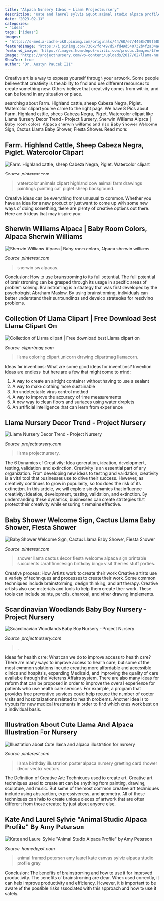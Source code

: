```yaml
---
title: "Alpaca Nursery Ideas ~ Llama Projectnursery"
description: "Kate and laurel sylvie &quot;animal studio alpaca profile&quot; by amy peterson"
date: "2023-02-13"
categories:
- "ideas"
tags: ["ideas"]
images:
- "https://s-media-cache-ak0.pinimg.com/originals/44/68/e7/4468e709f58869962ee1ccf0fa67aa15.jpg"
featuredImage: "https://i.pinimg.com/736x/fd/49/d5/fd49d540732b4f2a34ad3320d557ab06.jpg"
featured_image: "https://images.homedepot-static.com/productImages/1fedf905-e457-4191-8654-05f7ffbe8a30/svn/gray-kate-and-laurel-canvas-art-213239-64_1000.jpg"
image: "https://projectnursery.com/wp-content/uploads/2017/02/llama-nursery-decor.jpg"
ShowToc: true
author: "Dr. Austyn Paucek III"
---
```



Creative art is a way to express yourself through your artwork. Some people believe that creativity is the ability to find and use different resources to create something new. Others believe that creativity comes from within, and can be found in any situation or place.

	

		
searching about Farm. Highland cattle, sheep Cabeza Negra, Piglet. Watercolor clipart you've came to the right page. We have 8 Pics about Farm. Highland cattle, sheep Cabeza Negra, Piglet. Watercolor clipart like Llama Nursery Decor Trend - Project Nursery, Sherwin Williams Alpaca | Baby room colors, Alpaca sherwin williams and also Baby Shower Welcome Sign, Cactus Llama Baby Shower, Fiesta Shower. Read more:
		
    
## Farm. Highland Cattle, Sheep Cabeza Negra, Piglet. Watercolor Clipart

<img loading=lazy src="https://i.pinimg.com/736x/fd/49/d5/fd49d540732b4f2a34ad3320d557ab06.jpg" onerror="this.onerror=null;this.src='https://tse4.mm.bing.net/th?id=OIP.tWXWuFHFSYu1Wc5QBv45MwAAAA&amp;pid=15.1';" alt="Farm. Highland cattle, sheep Cabeza Negra, Piglet. Watercolor clipart">

_Source: pinterest.com_

>watercolor animals clipart highland cow animal farm drawings paintings painting calf piglet sheep background. 

	

Creative ideas can be everything from unusual to common. Whether you have an idea for a new product or just want to come up with some new ways of doing something, there are plenty of creative options out there. Here are 5 ideas that may inspire you: 

    
## Sherwin Williams Alpaca | Baby Room Colors, Alpaca Sherwin Williams

<img loading=lazy src="https://i.pinimg.com/originals/41/57/38/41573895c4d5136096f71f6c3dd201f9.jpg" onerror="this.onerror=null;this.src='https://tse1.mm.bing.net/th?id=OIP.pKXx2A389EmfuQM3B9lo5wHaKG&amp;pid=15.1';" alt="Sherwin Williams Alpaca | Baby room colors, Alpaca sherwin williams">

_Source: pinterest.com_

>sherwin sw alpacas. 

	

Conclusion: How to use brainstroming to its full potential.
The full potential of brainstroming can be grasped through its usage in specific areas of problem solving. Brainstroming is a strategy that was first developed by the psychologist Abraham Maslow. By using brainstroming, individuals can better understand their surroundings and develop strategies for resolving problems.

    
## Collection Of Llama Clipart | Free Download Best Llama Clipart On

<img loading=lazy src="http://clipartmag.com/image/llamacorn-drawing-20.jpg" onerror="this.onerror=null;this.src='https://tse3.mm.bing.net/th?id=OIP.oToKxV2iGfvIxtZaYdePvAHaEM&amp;pid=15.1';" alt="Collection of Llama clipart | Free download best Llama clipart on">

_Source: clipartmag.com_

>llama coloring clipart unicorn drawing clipartmag llamacorn. 

	

Ideas for inventions: What are some good ideas for inventions?
Invention ideas are endless, but here are a few that might come to mind:
1. A way to create an airtight container without having to use a sealant 
2. A way to make clothing more sustainable 
3. An undetectable virus control method 
4. A way to improve the accuracy of time measurements 
5. A new way to clean floors and surfaces using water droplets 
6. An artificial intelligence that can learn from experience 

    
## Llama Nursery Decor Trend - Project Nursery

<img loading=lazy src="https://projectnursery.com/wp-content/uploads/2017/02/llama-nursery-decor.jpg" onerror="this.onerror=null;this.src='https://tse3.mm.bing.net/th?id=OIP.HBitex05tfumW7XjivCCnQHaEh&amp;pid=15.1';" alt="Llama Nursery Decor Trend - Project Nursery">

_Source: projectnursery.com_

>llama projectnursery. 

	

The 6 Dynamics of Creativity: Idea generation, ideation, development, testing, validation, and extinction.
Creativity is an essential part of any organization. From developing new ideas to testing and validation, creativity is a vital tool that businesses use to drive their success. However, as creativity continues to grow in popularity, so too does the risk of its extinction. In this article, we will explore six dynamics that influence creativity: ideation, development, testing, validation, and extinction. By understanding these dynamics, businesses can create strategies that protect their creativity while ensuring it remains effective.

    
## Baby Shower Welcome Sign, Cactus Llama Baby Shower, Fiesta Shower

<img loading=lazy src="https://s-media-cache-ak0.pinimg.com/originals/44/68/e7/4468e709f58869962ee1ccf0fa67aa15.jpg" onerror="this.onerror=null;this.src='https://tse1.mm.bing.net/th?id=OIP.A-F5z2bwm4nY16lmJrnJ8QHaHO&amp;pid=15.1';" alt="Baby Shower Welcome Sign, Cactus Llama Baby Shower, Fiesta Shower">

_Source: pinterest.com_

>shower llama cactus decor fiesta welcome alpaca sign printable succulents sarahfinndesign birthday bingo visit themes stuff parties. 

	

Creative process: How Artists work to create their work
Creative artists use a variety of techniques and processes to create their work. Some common techniques include brainstorming, design thinking, and art therapy. Creative artists also use materials and tools to help them create their work. These tools can include paints, pencils, charcoal, and other drawing implements.

    
## Scandinavian Woodlands Baby Boy Nursery - Project Nursery

<img loading=lazy src="https://projectnursery.com/wp-content/uploads/2017/12/DSC4776-1-768x512.jpg" onerror="this.onerror=null;this.src='https://tse4.mm.bing.net/th?id=OIP.FpKyoN0waQv8paFJ-5t50QHaE8&amp;pid=15.1';" alt="Scandinavian Woodlands Baby Boy Nursery - Project Nursery">

_Source: projectnursery.com_

>. 

	

Ideas for health care: What can we do to improve access to health care?
There are many ways to improve access to health care, but some of the most common solutions include creating more affordable and accessible clinics and hospitals, expanding Medicaid, and improving the quality of care available through the Veterans Affairs system. There are also many ideas for reform that can be proposed in order to improve the overall experience for patients who use health care services. For example, a program that provides free preventive services could help reduce the number of doctor visits and hospitalizations related to health problems. Another idea is to tryouts for new medical treatments in order to find which ones work best on a individual basis.

    
## Illustration About Cute Llama And Alpaca Illustration For Nursery

<img loading=lazy src="https://i.pinimg.com/736x/74/de/2c/74de2c6e8c69d545b94baff06ea2e1f6.jpg" onerror="this.onerror=null;this.src='https://tse2.mm.bing.net/th?id=OIP.yR5r22Cicr5QJYDLRGWppgHaHa&amp;pid=15.1';" alt="Illustration about Cute llama and alpaca illustration for nursery">

_Source: pinterest.com_

>llama birthday illustration poster alpaca nursery greeting card shower decor vector vectors. 

	

The Definition of Creative Art: Techniques used to create art.
Creative art techniques used to create art can be anything from painting, drawing, sculpture, and music. But some of the most common creative art techniques include using abstraction, expressiveness, and geometry. All of these techniques can help to create unique pieces of artwork that are often different from those created by just about anyone else.

    
## Kate And Laurel Sylvie &quot;Animal Studio Alpaca Profile&quot; By Amy Peterson

<img loading=lazy src="https://images.homedepot-static.com/productImages/1fedf905-e457-4191-8654-05f7ffbe8a30/svn/gray-kate-and-laurel-canvas-art-213239-64_1000.jpg" onerror="this.onerror=null;this.src='https://tse1.mm.bing.net/th?id=OIP.pA7XOVh7YU3ADHUV7y3PPAHaHa&amp;pid=15.1';" alt="Kate and Laurel Sylvie &quot;Animal Studio Alpaca Profile&quot; by Amy Peterson">

_Source: homedepot.com_

>animal framed peterson amy laurel kate canvas sylvie alpaca studio profile gray. 

	

Conclusion: The benefits of brainstroming and how to use it for improved productivity.
The benefits of brainstroming are clear. When used correctly, it can help improve productivity and efficiency. However, it is important to be aware of the possible risks associated with this approach and how to use it safely.

